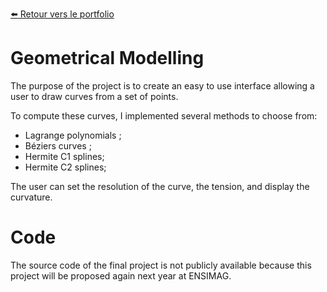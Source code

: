 [:arrow_left: Retour vers le portfolio](https://github.com/adrien-b-git/Portfolio)

# Geometrical Modelling

The purpose of the project is to create an easy to use interface allowing a user to draw curves from a set of points.

To compute these curves, I implemented several methods to choose from:
- Lagrange polynomials ;
- Béziers curves ;
- Hermite C1 splines;
- Hermite C2 splines;

The user can set the resolution of the curve, the tension, and display the curvature.

# Code

The source code of the final project is not publicly available because this project will be proposed again next year at ENSIMAG.
